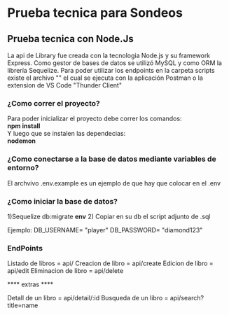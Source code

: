 # Prueba tecnica para Sondeos

## Prueba tecnica con **Node.Js**  
La api de Library fue creada con la tecnologia Node.js y su framework Express. Como gestor de bases de datos se utilizó MySQL y como ORM la librería Sequelize.
Para poder utilizar los endpoints en la carpeta scripts existe el archivo "" el cual se ejecuta con la aplicación Postman o la extension de VS Code "Thunder Client"

### ¿Como correr el proyecto?  
Para poder inicializar el proyecto debe correr los comandos:  
**npm install**  
Y luego que se instalen las dependecias:  
**nodemon**

### ¿Como conectarse a la base de datos mediante variables de entorno?  
El archvivo .env.example es un ejemplo de que hay que colocar en el .env

### ¿Como iniciar la base de datos?
1)Sequelize db:migrate
**env**
2) Copiar en su db el script adjunto de .sql

Ejemplo: 
DB_USERNAME= "player"
DB_PASSWORD= "diamond123"

### EndPoints

Listado de libros = api/
Creacion de libro = api/create
Edicion de libro = api/edit
Eliminacion de libro = api/delete

**** extras ****

Detall de un libro = api/detail/:id
Busqueda de un libro =  api/search?title=name